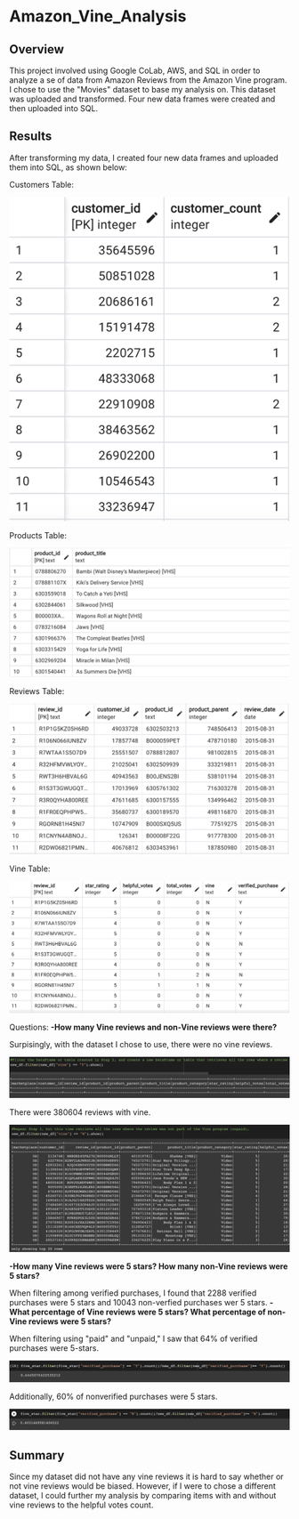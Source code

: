 # Amazon_Vine_Analysis

## Overview
This project involved using Google CoLab, AWS, and SQL in order to analyze a se of data from Amazon Reviews from the Amazon Vine program.  I chose to use the "Movies" dataset to base my analysis on. This dataset was uploaded and transformed.  Four new data frames were created and then uploaded into SQL. 

## Results
After transforming my data, I created four new data frames and uploaded them into SQL, as shown below:

Customers Table:

![customers](https://github.com/heatherhutchinson211/Amazon_Vine_Analysis/blob/main/customers.png)

Products Table:

![products](https://github.com/heatherhutchinson211/Amazon_Vine_Analysis/blob/main/products.png)

Reviews Table:

![reviews](https://github.com/heatherhutchinson211/Amazon_Vine_Analysis/blob/main/reviews.png)

Vine Table:

![vine](https://github.com/heatherhutchinson211/Amazon_Vine_Analysis/blob/main/vine.png)

Questions:
**-How many Vine reviews and non-Vine reviews were there?**

Surpisingly, with the dataset I chose to use, there were no vine reviews.

![no vine](https://github.com/heatherhutchinson211/Amazon_Vine_Analysis/blob/main/no_vine.png)

There were 380604 reviews with vine.

![vinereviews](https://github.com/heatherhutchinson211/Amazon_Vine_Analysis/blob/main/vine_review.png)

**-How many Vine reviews were 5 stars? How many non-Vine reviews were 5 stars?**

When filtering among verified purchases, I found that 2288 verified purchases were 5 stars and 10043 non-verfied purchases wer 5 stars.
**-What percentage of Vine reviews were 5 stars? What percentage of non-Vine reviews were 5 stars?**

When filtering using "paid" and "unpaid," I saw that 64% of verified purchases were 5-stars.

![paid](https://github.com/heatherhutchinson211/Amazon_Vine_Analysis/blob/main/verified.png)

Additionally, 60% of nonverified purchases were 5 stars.

![not_paid](https://github.com/heatherhutchinson211/Amazon_Vine_Analysis/blob/main/not%20verified.png)

## Summary

Since my dataset did not have any vine reviews it is hard to say whether or not vine reviews would be biased.  However, if I were to chose a different dataset, I could further my analysis by comparing items with and without vine reviews to the helpful votes count. 
